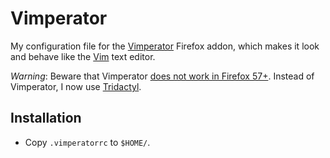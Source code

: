 # Vimperator

My configuration file for the
[Vimperator](http://www.vimperator.org/vimperator) Firefox addon, which makes
it look and behave like the [Vim](http://www.vim.org/) text editor.

*Warning*: Beware that Vimperator [does not work in Firefox
57+](https://github.com/vimperator/vimperator-labs#end-of-life-and-alternatives).
Instead of Vimperator, I now use
[Tridactyl](https://github.com/s3rvac/dotfiles/tree/master/tridactyl).

## Installation

* Copy `.vimperatorrc` to `$HOME/`.
